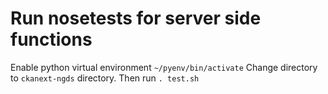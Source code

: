 # Run nosetests for server side functions

Enable python virtual environment `~/pyenv/bin/activate`
Change directory to `ckanext-ngds` directory. Then run `. test.sh` 